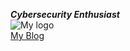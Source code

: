 ***Cybersecurity Enthusiast***   
![My logo](https://profiles.bugcrowdusercontent.com/avatars/289528ff262cd872b7e10e164640c7c6/Logodesign_20072020124652__2_.png)  
[My Blog](https://liferacer333.blogspot.com/)


